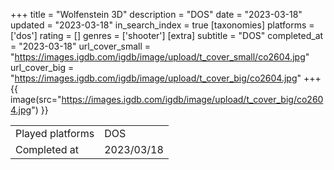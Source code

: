 +++
title = "Wolfenstein 3D"
description = "DOS"
date = "2023-03-18"
updated = "2023-03-18"
in_search_index = true
[taxonomies]
platforms = ['dos']
rating = []
genres = ['shooter']
[extra]
subtitle = "DOS"
completed_at = "2023-03-18"
url_cover_small = "https://images.igdb.com/igdb/image/upload/t_cover_small/co2604.jpg"
url_cover_big = "https://images.igdb.com/igdb/image/upload/t_cover_big/co2604.jpg"
+++
{{ image(src="https://images.igdb.com/igdb/image/upload/t_cover_big/co2604.jpg") }}

|              |            |
| ------------ | ---------- |
| Played platforms    | DOS |
| Completed at | 2023/03/18 |

